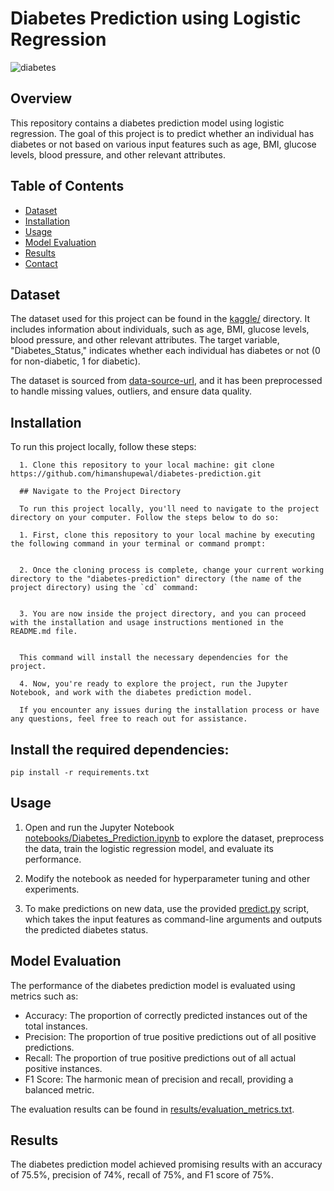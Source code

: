 # Diabetes Prediction using Logistic Regression


![diabetes](https://github.com/himanshupewal/Diabetes_Predection_model/assets/84642624/ffa92adb-0e74-4642-8342-d0fa835c7d93)


## Overview
<!-- Add a brief project description -->
This repository contains a diabetes prediction model using logistic regression. The goal of this project is to predict whether an individual has diabetes or not based on various input features such as age, BMI, glucose levels, blood pressure, and other relevant attributes.

## Table of Contents

- [Dataset](#dataset)
- [Installation](#installation)
- [Usage](#usage)
- [Model Evaluation](#model-evaluation)
- [Results](#results)
- [Contact](#contact)

## Dataset

The dataset used for this project can be found in the [kaggle/](Diabetes_Dataset/) directory. It includes information about individuals, such as age, BMI, glucose levels, blood pressure, and other relevant attributes. The target variable, "Diabetes_Status," indicates whether each individual has diabetes or not (0 for non-diabetic, 1 for diabetic).

The dataset is sourced from [data-source-url](https://www.kaggle.com/datasets/mathchi/diabetes-data-set), and it has been preprocessed to handle missing values, outliers, and ensure data quality.

## Installation

  To run this project locally, follow these steps:
  
      1. Clone this repository to your local machine: git clone https://github.com/himanshupewal/diabetes-prediction.git
      
      ## Navigate to the Project Directory
      
      To run this project locally, you'll need to navigate to the project directory on your computer. Follow the steps below to do so:
      
      1. First, clone this repository to your local machine by executing the following command in your terminal or command prompt:
      
      
      2. Once the cloning process is complete, change your current working directory to the "diabetes-prediction" directory (the name of the project directory) using the `cd` command:
      
      
      3. You are now inside the project directory, and you can proceed with the installation and usage instructions mentioned in the README.md file.
      
      
      This command will install the necessary dependencies for the project.
      
      4. Now, you're ready to explore the project, run the Jupyter Notebook, and work with the diabetes prediction model.
    
      If you encounter any issues during the installation process or have any questions, feel free to reach out for assistance.




## Install the required dependencies:
    pip install -r requirements.txt



## Usage

1. Open and run the Jupyter Notebook [notebooks/Diabetes_Prediction.ipynb](notebooks/Diabetes_Prediction.ipynb) to explore the dataset, preprocess the data, train the logistic regression model, and evaluate its performance.

2. Modify the notebook as needed for hyperparameter tuning and other experiments.

3. To make predictions on new data, use the provided [predict.py](predict.py) script, which takes the input features as command-line arguments and outputs the predicted diabetes status.

## Model Evaluation

  The performance of the diabetes prediction model is evaluated using metrics such as:
  
  - Accuracy: The proportion of correctly predicted instances out of the total instances.
  - Precision: The proportion of true positive predictions out of all positive predictions.
  - Recall: The proportion of true positive predictions out of all actual positive instances.
  - F1 Score: The harmonic mean of precision and recall, providing a balanced metric.

  The evaluation results can be found in [results/evaluation_metrics.txt](results/evaluation_metrics.txt).

## Results

The diabetes prediction model achieved promising results with an accuracy of 75.5%, precision of 74%, recall of 75%, and F1 score of 75%.





   

